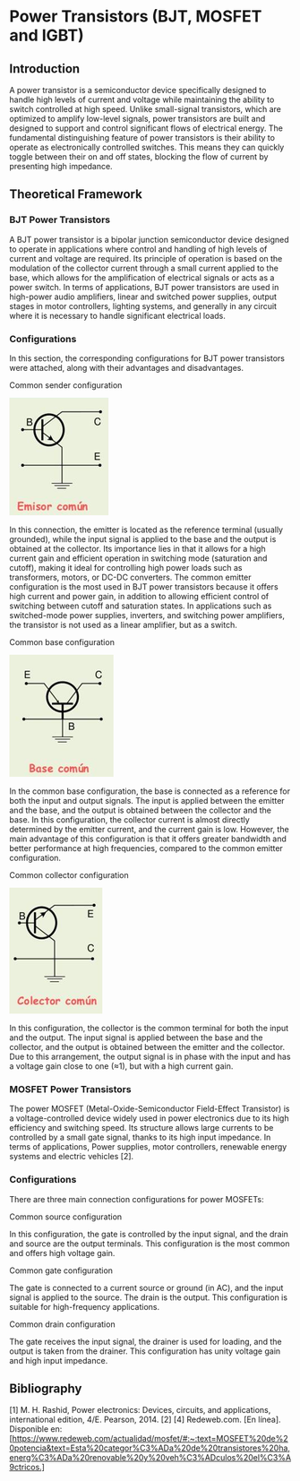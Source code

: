 # Power Transistors (BJT, MOSFET and IGBT)
## Introduction
A power transistor is a semiconductor device specifically designed to handle high levels of current and voltage while maintaining the ability to switch controlled at high speed. Unlike small-signal transistors, which are optimized to amplify low-level signals, power transistors are built and designed to support and control significant flows of electrical energy. The fundamental distinguishing feature of power transistors is their ability to operate as electronically controlled switches. This means they can quickly toggle between their on and off states, blocking the flow of current by presenting high impedance.

## Theoretical Framework
### BJT Power Transistors
A BJT power transistor is a bipolar junction semiconductor device designed to operate in applications where control and handling of high levels of current and voltage are required. Its principle of operation is based on the modulation of the collector current through a small current applied to the base, which allows for the amplification of electrical signals or acts as a power switch. In terms of applications, BJT power transistors are used in high-power audio amplifiers, linear and switched power supplies, output stages in motor controllers, lighting systems, and generally in any circuit where it is necessary to handle significant electrical loads.


### Configurations
In this section, the corresponding configurations for BJT power transistors were attached, along with their advantages and disadvantages.

Common sender configuration

![Emisor comun](https://github.com/Samuel-Gonzalez22/power_electronics-2025/blob/804306eaceb8bfa4e6ee32a0bd8154dd7eb4938d/Module%202%20-%20Power%20Transistors%20(BJT,%20MOSFET,%20and%20IGBT)/Images/Configurations/Emisor%20comun.png)

In this connection, the emitter is located as the reference terminal (usually grounded), while the input signal is applied to the base and the output is obtained at the collector. Its importance lies in that it allows for a high current gain and efficient operation in switching mode (saturation and cutoff), making it ideal for controlling high power loads such as transformers, motors, or DC-DC converters.
The common emitter configuration is the most used in BJT power transistors because it offers high current and power gain, in addition to allowing efficient control of switching between cutoff and saturation states. In applications such as switched-mode power supplies, inverters, and switching power amplifiers, the transistor is not used as a linear amplifier, but as a switch.




Common base configuration

![Base comun](https://github.com/Samuel-Gonzalez22/power_electronics-2025/blob/804306eaceb8bfa4e6ee32a0bd8154dd7eb4938d/Module%202%20-%20Power%20Transistors%20(BJT,%20MOSFET,%20and%20IGBT)/Images/Configurations/Base%20comun.png)


In the common base configuration, the base is connected as a reference for both the input and output signals. The input is applied between the emitter and the base, and the output is obtained between the collector and the base. In this configuration, the collector current is almost directly determined by the emitter current, and the current gain is low. However, the main advantage of this configuration is that it offers greater bandwidth and better performance at high frequencies, compared to the common emitter configuration.





Common collector configuration

![Colector comun](https://github.com/Samuel-Gonzalez22/power_electronics-2025/blob/804306eaceb8bfa4e6ee32a0bd8154dd7eb4938d/Module%202%20-%20Power%20Transistors%20(BJT,%20MOSFET,%20and%20IGBT)/Images/Configurations/Colector%20comun.png)


In this configuration, the collector is the common terminal for both the input and the output. The input signal is applied between the base and the collector, and the output is obtained between the emitter and the collector. Due to this arrangement, the output signal is in phase with the input and has a voltage gain close to one (≈1), but with a high current gain.


### MOSFET Power Transistors
The power MOSFET (Metal-Oxide-Semiconductor Field-Effect Transistor) is a voltage-controlled device widely used in power electronics due to its high efficiency and switching speed. Its structure allows large currents to be controlled by a small gate signal, thanks to its high input impedance. In terms of applications, Power supplies, motor controllers, renewable energy systems and electric vehicles [2].

### Configurations
There are three main connection configurations for power MOSFETs:

Common source configuration

In this configuration, the gate is controlled by the input signal, and the drain and source are the output terminals. This configuration is the most common and offers high voltage gain.

Common gate configuration

The gate is connected to a current source or ground (in AC), and the input signal is applied to the source. The drain is the output. This configuration is suitable for high-frequency applications.

Common drain configuration

The gate receives the input signal, the drainer is used for loading, and the output is taken from the drainer. This configuration has unity voltage gain and high input impedance.

## Bibliography
[1] M. H. Rashid, Power electronics: Devices, circuits, and applications, international edition, 4/E. Pearson, 2014.
[2] [4]	Redeweb.com. [En línea]. Disponible en: [https://www.redeweb.com/actualidad/mosfet/#:~:text=MOSFET%20de%20potencia&text=Esta%20categor%C3%ADa%20de%20transistores%20ha,energ%C3%ADa%20renovable%20y%20veh%C3%ADculos%20el%C3%A9ctricos.]
